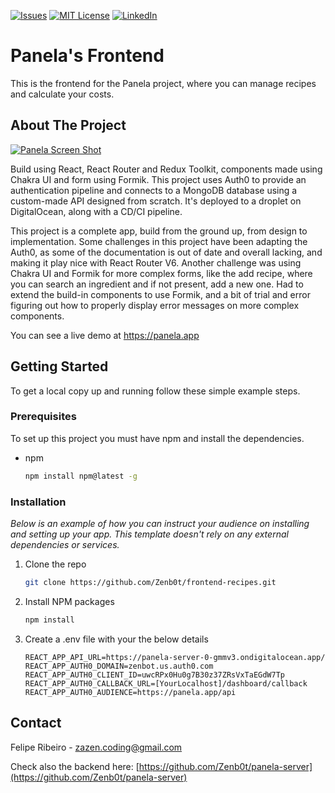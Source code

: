 [![Issues][issues-shield]][issues-url]
[![MIT License][license-shield]][license-url]
[![LinkedIn][linkedin-shield]][linkedin-url]
# Panela's Frontend

This is the frontend for the Panela project, where you can manage recipes and calculate your costs.

## About The Project

[![Panela Screen Shot][product-screenshot]](https://panela.app)

Build using React, React Router and Redux Toolkit, components made using Chakra UI and form using Formik. This project uses Auth0 to provide an authentication pipeline and connects to a MongoDB database using a custom-made API designed from scratch. It's deployed to a droplet on DigitalOcean, along with a CD/CI pipeline.

This project is a complete app, build from the ground up, from design to implementation. Some challenges in this project have been adapting the Auth0, as some of the documentation is out of date and overall lacking, and making it play nice with React Router V6. Another challenge was using Chakra UI and Formik for more complex forms, like the add recipe, where you can search an ingredient and if not present, add a new one. Had to extend the build-in components to use Formik, and a bit of trial and error figuring out how to properly display error messages on more complex components.

You can see a live demo at https://panela.app

<!-- GETTING STARTED -->
## Getting Started

To get a local copy up and running follow these simple example steps.

### Prerequisites

To set up this project you must have npm and install the dependencies.
* npm
  ```sh
  npm install npm@latest -g
  ```

### Installation

_Below is an example of how you can instruct your audience on installing and setting up your app. This template doesn't rely on any external dependencies or services._

1. Clone the repo
   ```sh
   git clone https://github.com/Zenb0t/frontend-recipes.git
   ```
2. Install NPM packages
   ```sh
   npm install
   ```
3. Create a .env file with your the below details
   ```env
   REACT_APP_API_URL=https://panela-server-0-gmmv3.ondigitalocean.app/
   REACT_APP_AUTH0_DOMAIN=zenbot.us.auth0.com
   REACT_APP_AUTH0_CLIENT_ID=uwcRPx0Hu0g7B30z37ZRsVxTaEGdW7Tp
   REACT_APP_AUTH0_CALLBACK_URL=[YourLocalhost]/dashboard/callback
   REACT_APP_AUTH0_AUDIENCE=https://panela.app/api
   ```


## Contact

Felipe Ribeiro -  zazen.coding@gmail.com

Check also the backend here: [https://github.com/Zenb0t/panela-server](https://github.com/Zenb0t/panela-server)


<!-- MARKDOWN LINKS & IMAGES -->
<!-- https://www.markdownguide.org/basic-syntax/#reference-style-links -->
[issues-shield]: https://img.shields.io/github/issues/Zenb0t/frontend-recipes.svg?style=for-the-badge
[issues-url]: https://github.com/Zenb0t/frontend-recipes/issues
[license-shield]: https://img.shields.io/github/license/Zenb0t/frontend-recipes.svg?style=for-the-badge
[license-url]: https://github.com/Zenb0t/frontend-recipes/blob/main/LICENSE.txt
[linkedin-shield]: https://img.shields.io/badge/-LinkedIn-black.svg?style=for-the-badge&logo=linkedin&colorB=555
[linkedin-url]: https://www.linkedin.com/in/felipe-ribeiro-245a37192/
[product-screenshot]: https://feliperibeiro.ca/static/media/panela.3155b4af686073f76807.png
[React.js]: https://img.shields.io/badge/React-20232A?style=for-the-badge&logo=react&logoColor=61DAFB
[React-url]: https://reactjs.org/
[Vue.js]: https://img.shields.io/badge/Vue.js-35495E?style=for-the-badge&logo=vuedotjs&logoColor=4FC08D
[Vue-url]: https://vuejs.org/
[Angular.io]: https://img.shields.io/badge/Angular-DD0031?style=for-the-badge&logo=angular&logoColor=white
[Angular-url]: https://angular.io/
[Svelte.dev]: https://img.shields.io/badge/Svelte-4A4A55?style=for-the-badge&logo=svelte&logoColor=FF3E00
[Svelte-url]: https://svelte.dev/
[Laravel.com]: https://img.shields.io/badge/Laravel-FF2D20?style=for-the-badge&logo=laravel&logoColor=white
[Laravel-url]: https://laravel.com
[Bootstrap.com]: https://img.shields.io/badge/Bootstrap-563D7C?style=for-the-badge&logo=bootstrap&logoColor=white
[Bootstrap-url]: https://getbootstrap.com
[JQuery.com]: https://img.shields.io/badge/jQuery-0769AD?style=for-the-badge&logo=jquery&logoColor=white
[JQuery-url]: https://jquery.com 

